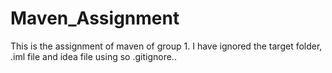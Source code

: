 #  Maven_Assignment
This is the assignment of maven of group 1. I have ignored the target folder, .iml file and idea file using so .gitignore..
